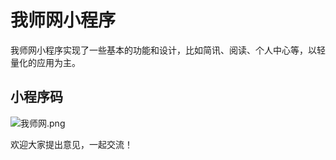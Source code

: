 # 我师网小程序
我师网小程序实现了一些基本的功能和设计，比如简讯、阅读、个人中心等，以轻量化的应用为主。

## 小程序码
![我师网.png](https://steemjiang.com:8081/ipfs/QmdXMQkPmqsbAswvgA6XP6deQbPZDmuQS5NvrrH9ZjBy14)

欢迎大家提出意见，一起交流！
